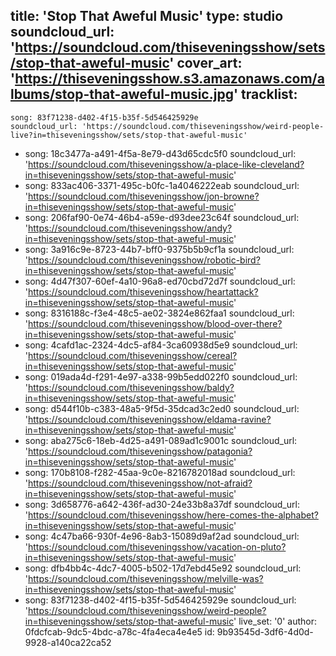 title: 'Stop That Aweful Music'
type: studio
soundcloud_url: 'https://soundcloud.com/thiseveningsshow/sets/stop-that-aweful-music'
cover_art: 'https://thiseveningsshow.s3.amazonaws.com/albums/stop-that-aweful-music.jpg'
tracklist:
  -
    song: 83f71238-d402-4f15-b35f-5d546425929e
    soundcloud_url: 'https://soundcloud.com/thiseveningsshow/weird-people-live?in=thiseveningsshow/sets/stop-that-aweful-music'
  -
    song: 18c3477a-a491-4f5a-8e79-d43d65cdc5f0
    soundcloud_url: 'https://soundcloud.com/thiseveningsshow/a-place-like-cleveland?in=thiseveningsshow/sets/stop-that-aweful-music'
  -
    song: 833ac406-3371-495c-b0fc-1a4046222eab
    soundcloud_url: 'https://soundcloud.com/thiseveningsshow/jon-browne?in=thiseveningsshow/sets/stop-that-aweful-music'
  -
    song: 206faf90-0e74-46b4-a59e-d93dee23c64f
    soundcloud_url: 'https://soundcloud.com/thiseveningsshow/andy?in=thiseveningsshow/sets/stop-that-aweful-music'
  -
    song: 3a916c9e-8723-44b7-bff0-9375b5b9cf1a
    soundcloud_url: 'https://soundcloud.com/thiseveningsshow/robotic-bird?in=thiseveningsshow/sets/stop-that-aweful-music'
  -
    song: 4d47f307-60ef-4a10-96a8-ed70cbd72d7f
    soundcloud_url: 'https://soundcloud.com/thiseveningsshow/heartattack?in=thiseveningsshow/sets/stop-that-aweful-music'
  -
    song: 8316188c-f3e4-48c5-ae02-3824e862faa1
    soundcloud_url: 'https://soundcloud.com/thiseveningsshow/blood-over-there?in=thiseveningsshow/sets/stop-that-aweful-music'
  -
    song: 4cafd1ac-2324-4dc5-af84-3ca60938d5e9
    soundcloud_url: 'https://soundcloud.com/thiseveningsshow/cereal?in=thiseveningsshow/sets/stop-that-aweful-music'
  -
    song: 019ada4d-f291-4e97-a338-99b5edd022f0
    soundcloud_url: 'https://soundcloud.com/thiseveningsshow/baldy?in=thiseveningsshow/sets/stop-that-aweful-music'
  -
    song: d544f10b-c383-48a5-9f5d-35dcad3c2ed0
    soundcloud_url: 'https://soundcloud.com/thiseveningsshow/eldama-ravine?in=thiseveningsshow/sets/stop-that-aweful-music'
  -
    song: aba275c6-18eb-4d25-a491-089ad1c9001c
    soundcloud_url: 'https://soundcloud.com/thiseveningsshow/patagonia?in=thiseveningsshow/sets/stop-that-aweful-music'
  -
    song: 170b8108-f282-45aa-9c0e-8216782018ad
    soundcloud_url: 'https://soundcloud.com/thiseveningsshow/not-afraid?in=thiseveningsshow/sets/stop-that-aweful-music'
  -
    song: 3d658776-a642-436f-ad30-24e33b8a37df
    soundcloud_url: 'https://soundcloud.com/thiseveningsshow/here-comes-the-alphabet?in=thiseveningsshow/sets/stop-that-aweful-music'
  -
    song: 4c47ba66-930f-4e96-8ab3-15089d9af2ad
    soundcloud_url: 'https://soundcloud.com/thiseveningsshow/vacation-on-pluto?in=thiseveningsshow/sets/stop-that-aweful-music'
  -
    song: dfb4bb4c-4dc7-4005-b502-17d7ebd45e92
    soundcloud_url: 'https://soundcloud.com/thiseveningsshow/melville-was?in=thiseveningsshow/sets/stop-that-aweful-music'
  -
    song: 83f71238-d402-4f15-b35f-5d546425929e
    soundcloud_url: 'https://soundcloud.com/thiseveningsshow/weird-people?in=thiseveningsshow/sets/stop-that-aweful-music'
live_set: '0'
author: 0fdcfcab-9dc5-4bdc-a78c-4fa4eca4e4e5
id: 9b93545d-3df6-4d0d-9928-a140ca22ca52
